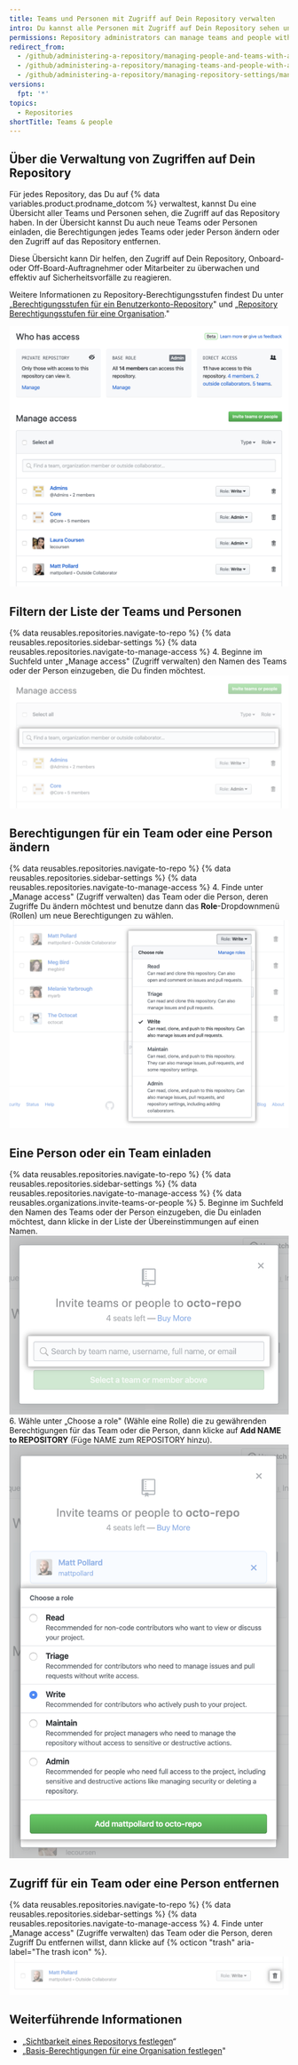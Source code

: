 ```yaml
---
title: Teams und Personen mit Zugriff auf Dein Repository verwalten
intro: Du kannst alle Personen mit Zugriff auf Dein Repository sehen und die Berechtigungen anpassen.
permissions: Repository administrators can manage teams and people with access to a repository.
redirect_from:
  - /github/administering-a-repository/managing-people-and-teams-with-access-to-your-repository
  - /github/administering-a-repository/managing-teams-and-people-with-access-to-your-repository
  - /github/administering-a-repository/managing-repository-settings/managing-teams-and-people-with-access-to-your-repository
versions:
  fpt: '*'
topics:
  - Repositories
shortTitle: Teams & people
---
```


## Über die Verwaltung von Zugriffen auf Dein Repository

Für jedes Repository, das Du auf {% data variables.product.prodname_dotcom %} verwaltest, kannst Du eine Übersicht aller Teams und Personen sehen, die Zugriff auf das Repository haben. In der Übersicht kannst Du auch neue Teams oder Personen einladen, die Berechtigungen jedes Teams oder jeder Person ändern oder den Zugriff auf das Repository entfernen.

Diese Übersicht kann Dir helfen, den Zugriff auf Dein Repository, Onboard- oder Off-Board-Auftragnehmer oder Mitarbeiter zu überwachen und effektiv auf Sicherheitsvorfälle zu reagieren.

Weitere Informationen zu Repository-Berechtigungsstufen findest Du unter „[Berechtigungsstufen für ein Benutzerkonto-Repository](/github/setting-up-and-managing-your-github-user-account/permission-levels-for-a-user-account-repository)" und „[Repository Berechtigungsstufen für eine Organisation](/organizations/managing-access-to-your-organizations-repositories/repository-permission-levels-for-an-organization)."

![Übersicht Zugriffsverwaltung](/assets/images/help/repository/manage-access-overview.png)

## Filtern der Liste der Teams und Personen

{% data reusables.repositories.navigate-to-repo %}
{% data reusables.repositories.sidebar-settings %}
{% data reusables.repositories.navigate-to-manage-access %}
4. Beginne im Suchfeld unter „Manage access" (Zugriff verwalten) den Namen des Teams oder der Person einzugeben, die Du finden möchtest. ![Suchfeld, um eine Liste von Teams oder Personen mit Zugriff zu filtern](/assets/images/help/repository/manage-access-filter.png)

## Berechtigungen für ein Team oder eine Person ändern

{% data reusables.repositories.navigate-to-repo %}
{% data reusables.repositories.sidebar-settings %}
{% data reusables.repositories.navigate-to-manage-access %}
4. Finde unter „Manage access" (Zugriff verwalten) das Team oder die Person, deren Zugriffe Du ändern möchtest und benutze dann das **Role**-Dropdownmenü (Rollen) um neue Berechtigungen zu wählen. ![Benutzung des "Role"-Dropdownmenü (Rollen) um neue Berechtigungen für ein Team oder eine Person zu wählen](/assets/images/help/repository/manage-access-role-drop-down.png)

## Eine Person oder ein Team einladen

{% data reusables.repositories.navigate-to-repo %}
{% data reusables.repositories.sidebar-settings %}
{% data reusables.repositories.navigate-to-manage-access %}
{% data reusables.organizations.invite-teams-or-people %}
5. Beginne im Suchfeld den Namen des Teams oder der Person einzugeben, die Du einladen möchtest, dann klicke in der Liste der Übereinstimmungen auf einen Namen. ![Suchfeld, um den Namen eines Teams oder einer Person einzugeben, die in das Repository eingeladen werden soll](/assets/images/help/repository/manage-access-invite-search-field.png)
6. Wähle unter „Choose a role" (Wähle eine Rolle) die zu gewährenden Berechtigungen für das Team oder die Person, dann klicke auf **Add NAME to REPOSITORY** (Füge NAME zum REPOSITORY hinzu). ![Berechtigungen für ein Team oder eine Person auswählen](/assets/images/help/repository/manage-access-invite-choose-role-add.png)

## Zugriff für ein Team oder eine Person entfernen

{% data reusables.repositories.navigate-to-repo %}
{% data reusables.repositories.sidebar-settings %}
{% data reusables.repositories.navigate-to-manage-access %}
4. Finde unter „Manage access" (Zugriffe verwalten) das Team oder die Person, deren Zugriff Du entfernen willst, dann klicke auf {% octicon "trash" aria-label="The trash icon" %}. ![trash icon for removing access](/assets/images/help/repository/manage-access-remove.png)

## Weiterführende Informationen

- „[Sichtbarkeit eines Repositorys festlegen](/github/administering-a-repository/setting-repository-visibility)“
- „[Basis-Berechtigungen für eine Organisation festlegen](/organizations/managing-access-to-your-organizations-repositories/setting-base-permissions-for-an-organization)"
